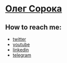 # [Олег Сорока](https://github.com/40a)

## How to reach me:

- [twitter](https://twitter.com/oleg40a)
- [youtube](https://www.youtube.com/playlist?list=PL4vA46bkT2dJSWqHJEWIo3BbXaZERH7cn)
- [linkedin](https://www.linkedin.com/in/olegsoroka/)
- [telegram](https://t.me/oleg40a)

<!--
**40a/40a** is a ✨ _special_ ✨ repository because its `README.md` (this file) appears on your GitHub profile.

Here are some ideas to get you started:

- 🔭 I’m currently working on ...
- 🌱 I’m currently learning ...
- 👯 I’m looking to collaborate on ...
- 🤔 I’m looking for help with ...
- 💬 Ask me about ...
- 📫 How to reach me: ...
- 😄 Pronouns: ...
- ⚡ Fun fact: ...
-->
